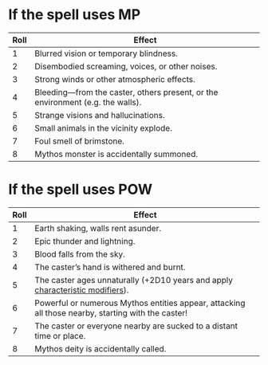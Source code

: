 <!-- TITLE: Failing Pushed Casting Rolls -->
<!-- SUBTITLE: Because you were not born to succeed -->
# If the spell uses MP
Roll | Effect
--- | ---
1 |	Blurred vision or temporary blindness.
2 |	Disembodied screaming, voices, or other noises.
3 |	Strong winds or other atmospheric effects.
4 | Bleeding—from the caster, others present, or the environment (e.g. the walls).
5 | Strange visions and hallucinations.
6 | Small animals in the vicinity explode.
7 | Foul smell of brimstone.
8 | Mythos monster is accidentally summoned.
# If the spell uses POW
Roll | Effect
--- | ---
1 | Earth shaking, walls rent asunder.
2 | Epic thunder and lightning.
3 | Blood falls from the sky.
4 | The caster’s hand is withered and burnt.
5 | The caster ages unnaturally (+2D10 years and apply [characteristic modifiers](/investigators/investigator-age)).
6 | Powerful or numerous Mythos entities appear, attacking all those nearby, starting with the caster!
7 | The caster or everyone nearby are sucked to a distant time or place.
8 | Mythos deity is accidentally called.
